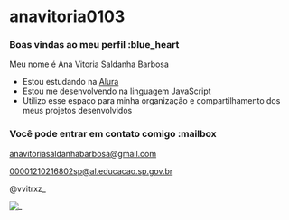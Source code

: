 # anavitoria0103

### Boas vindas ao meu perfil :blue_heart

Meu nome é Ana Vitoria Saldanha Barbosa

- Estou estudando na [Alura](https://www.alura.com.br)
- Estou me desenvolvendo na linguagem JavaScript
- Utilizo esse espaço para minha organização e compartilhamento dos meus projetos desenvolvidos

### Você pode entrar em contato comigo :mailbox

anavitoriasaldanhabarbosa@gmail.com

00001210216802sp@al.educacao.sp.gov.br

@vvitrxz_

![_](https://media1.tenor.com/m/EbsMN6_dOvYAAAAC/quby-chan-hi.gif)
